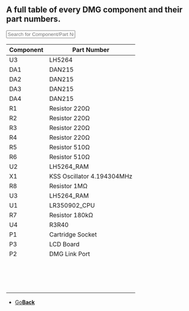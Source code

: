 <link href="table.css" rel="stylesheet">
<script src="jquery-3.2.1.min.js"></script>
<script type="text/javascript" charset="utf8" src="//cdn.datatables.net/1.10.16/js/jquery.dataTables.js"></script>
<script>
$(document).ready( function () {
    $('#DMGTable').DataTable( {
        paging: false,
		searching: true,
		dom: 'tpri'
    } );
} );
</script>

<script>
function searchFunction() {

    var table = $('#DMGTable').DataTable();
	var input = document.getElementById("DMGInput");
    table.search( input.value ).draw();
};
</script>

## A full table of every DMG component and their part numbers.

<input type="text" id="DMGInput" onkeyup="searchFunction()" placeholder="Search for Component/Part Number">

<table id="DMGTable" class="display">
    <thead>
        <tr>
            <th>Component</th>
            <th>Part Number</th>
        </tr>
    </thead>
    <tbody>
  <tr>
    <td>U3</td>
    <td>LH5264</td>
  </tr>
  <tr>
    <td>DA1</td>
    <td>DAN215</td>
  </tr>
  <tr>
    <td>DA2</td>
    <td>DAN215</td>
  </tr>
  <tr>
    <td>DA3</td>
    <td>DAN215</td>
  </tr>
  <tr>
    <td>DA4</td>
    <td>DAN215</td>
  </tr>
  <tr>
    <td>R1</td>
    <td>Resistor 220Ω</td>
  </tr>
  <tr>
    <td>R2</td>
    <td>Resistor 220Ω</td>
  </tr>
  <tr>
    <td>R3</td>
    <td>Resistor 220Ω</td>
  </tr>
  <tr>
    <td>R4</td>
    <td>Resistor 220Ω</td>
  </tr>
  <tr>
    <td>R5</td>
    <td>Resistor 510Ω</td>
  </tr>
  <tr>
    <td>R6</td>
    <td>Resistor 510Ω</td>
  </tr>
  <tr>
    <td>U2</td>
    <td>LH5264_RAM</td>
  </tr>
  <tr>
    <td>X1</td>
    <td>KSS Oscillator 4.194304MHz</td>
  </tr>
  <tr>
    <td>R8</td>
    <td>Resistor 1MΩ</td>
  </tr>
  <tr>
    <td>U3</td>
    <td>LH5264_RAM</td>
  </tr>
  <tr>
    <td>U1</td>
    <td>LR350902_CPU</td>
  </tr>
  <tr>
    <td>R7</td>
    <td>Resistor 180kΩ</td>
  </tr>
  <tr>
    <td>U4</td>
    <td>R3R40</td>
  </tr>
  <tr>
    <td>P1</td>
    <td>Cartridge Socket</td>
  </tr>
  <tr>
    <td>P3</td>
    <td>LCD Board</td>
  </tr>
  <tr>
    <td>P2</td>
    <td>DMG Link Port</td>
  </tr>
  <tr>
    <td></td>
    <td></td>
  </tr>
  <tr>
    <td></td>
    <td></td>
  </tr>
  <tr>
    <td></td>
    <td></td>
  </tr>
  <tr>
    <td></td>
    <td></td>
  </tr>
  <tr>
    <td></td>
    <td></td>
  </tr>
  <tr>
    <td></td>
    <td></td>
  </tr>
  <tr>
    <td></td>
    <td></td>
  </tr>
  <tr>
    <td></td>
    <td></td>
  </tr>
  <tr>
    <td></td>
    <td></td>
  </tr>
  <tr>
    <td></td>
    <td></td>
  </tr>
  <tr>
    <td></td>
    <td></td>
  </tr>
  <tr>
    <td></td>
    <td></td>
  </tr>
  <tr>
    <td></td>
    <td></td>
  </tr>
  <tr>
    <td></td>
    <td></td>
  </tr>
  <tr>
    <td></td>
    <td></td>
  </tr>
 </tbody>
</table>

<onebutton>
<ul>
            <li><a href="../">Go<strong>Back</strong></a></li>
          </ul>
</onebutton>
